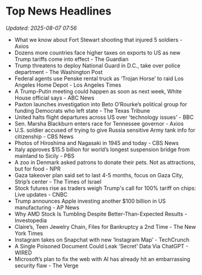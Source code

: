 # Top News Headlines

_Updated: 2025-08-07 07:56_

- What we know about Fort Stewart shooting that injured 5 soldiers - Axios
- Dozens more countries face higher taxes on exports to US as new Trump tariffs come into effect - The Guardian
- Trump threatens to deploy National Guard in D.C., take over police department - The Washington Post
- Federal agents use Penske rental truck as ‘Trojan Horse’ to raid Los Angeles Home Depot - Los Angeles Times
- A Trump-Putin meeting could happen as soon as next week, White House official says - ABC News
- Paxton launches investigation into Beto O’Rourke’s political group for funding Democrats who left state - The Texas Tribune
- United halts flight departures across US over 'technology issues' - BBC
- Sen. Marsha Blackburn enters race for Tennessee governor - Axios
- U.S. soldier accused of trying to give Russia sensitive Army tank info for citizenship - CBS News
- Photos of Hiroshima and Nagasaki in 1945 and today - CBS News
- Italy approves $15.5 billion for world’s longest suspension bridge from mainland to Sicily - PBS
- A zoo in Denmark asked patrons to donate their pets. Not as attractions, but for food - NPR
- Gaza takeover plan said set to last 4-5 months, focus on Gaza City, Strip’s center - The Times of Israel
- Stock futures rise as traders weigh Trump's call for 100% tariff on chips: Live updates - CNBC
- Trump announces Apple investing another $100 billion in US manufacturing - AP News
- Why AMD Stock Is Tumbling Despite Better-Than-Expected Results - Investopedia
- Claire’s, Teen Jewelry Chain, Files for Bankruptcy a 2nd Time - The New York Times
- Instagram takes on Snapchat with new ‘Instagram Map’ - TechCrunch
- A Single Poisoned Document Could Leak ‘Secret’ Data Via ChatGPT - WIRED
- Microsoft’s plan to fix the web with AI has already hit an embarrassing security flaw - The Verge